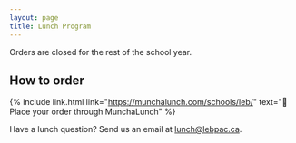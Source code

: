 ```yaml
---
layout: page
title: Lunch Program
---
```


Orders are closed for the rest of the school year.

## How to order

{% include link.html link="https://munchalunch.com/schools/leb/" text="🍣 Place your order through MunchaLunch" %}

Have a lunch question? Send us an email at [lunch@lebpac.ca](mailto:lunch@lebpac.ca).
